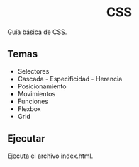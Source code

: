 <h1 align="center">CSS</h1>

Guía básica de CSS.

## Temas

- Selectores
- Cascada - Especificidad - Herencia
- Posicionamiento
- Movimientos
- Funciones
- Flexbox
- Grid

## Ejecutar

Ejecuta el archivo index.html.